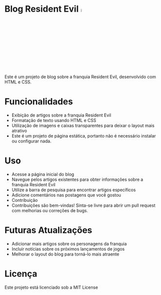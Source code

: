 # Blog Resident Evil <img src="https://github.com/ViniGusmao-png/blogresidentevil/blob/main/imagens/logo-umbrella.png?raw=true" alt="logo" width="5%">


Este é um projeto de blog sobre a franquia Resident Evil, desenvolvido com HTML e CSS.

# Funcionalidades
-  Exibição de artigos sobre a franquia Resident Evil
-  Formatação de texto usando HTML e CSS
-  Utilização de imagens e caixas transparentes para deixar o layout mais atrativo
-  Este é um projeto de página estática, portanto não é necessário instalar ou configurar nada.

# Uso
- Acesse a página inicial do blog
- Navegue pelos artigos existentes para obter informações sobre a franquia Resident Evil
- Utilize a barra de pesquisa para encontrar artigos específicos
- Adicione comentários nas postagens que você gostou
- Contribuição
- Contribuições são bem-vindas! Sinta-se livre para abrir um pull request com melhorias ou correções de bugs.

# Futuras Atualizações
- Adicionar mais artigos sobre os personagens da franquia
- Incluir notícias sobre os próximos lançamentos de jogos
- Melhorar o layout do blog para torná-lo mais atraente
# Licença
 Este projeto está licenciado sob a MIT License
